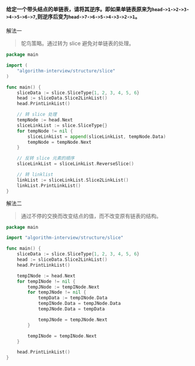 #### 给定一个带头结点的单链表，请将其逆序。即如果单链表原来为`head->1->2->3->4->5->6->7`,则逆序后变为`head->7->6->5->4->3->2->1`。

解法一
> 鸵鸟策略。通过转为 slice 避免对单链表的处理。
```go
package main

import (
	"algorithm-interview/structure/slice"
)

func main() {
	sliceData := slice.SliceType{1, 2, 3, 4, 5, 6}
	head := sliceData.Slice2LinkList()
	head.PrintLinkList()

	// 转 slice 处理
	tempNode := head.Next
	sliceLinkList := slice.SliceType{}
	for tempNode != nil {
		sliceLinkList = append(sliceLinkList, tempNode.Data)
		tempNode = tempNode.Next
	}

	// 反转 slice 元素的顺序
	sliceLinkList = sliceLinkList.ReverseSlice()

	// 转 linklist
	linkList := sliceLinkList.Slice2LinkList()
	linkList.PrintLinkList()
}
```

解法二
> 通过不停的交换而改变结点的值，而不改变原有链表的结构。
```go
package main

import "algorithm-interview/structure/slice"

func main() {
	sliceData := slice.SliceType{1, 2, 3, 4, 5, 6}
	head := sliceData.Slice2LinkList()
	head.PrintLinkList()

	tempINode := head.Next
	for tempINode != nil {
		tempJNode := tempINode.Next
		for tempJNode != nil {
			tempData := tempINode.Data
			tempINode.Data = tempJNode.Data
			tempJNode.Data = tempData

			tempJNode = tempJNode.Next
		}

		tempINode = tempINode.Next
	}

	head.PrintLinkList()
}

```